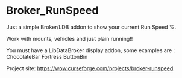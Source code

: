 # Broker_RunSpeed

Just a simple Broker/LDB addon to show your current Run Speed %.

Work with mounts, vehicles and just plain running!!

You must have a LibDataBroker display addon, some examples are :
ChocolateBar
Fortress
ButtonBin


Project site: https://wow.curseforge.com/projects/broker-runspeed
